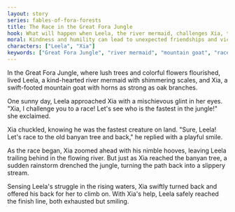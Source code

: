 ```yaml
---
layout: story
series: fables-of-fora-forests
title: The Race in the Great Fora Jungle
hook: What will happen when Leela, the river mermaid, challenges Xia, the mountain goat, to a race?
moral: Kindness and humility can lead to unexpected friendships and victories.
characters: ["Leela", "Xia"]
keywords: ["Great Fora Jungle", "river mermaid", "mountain goat", "race", "friendship", "kindness", "humility", "victory", "unexpected", "challenge"]
---
```


In the Great Fora Jungle, where lush trees and colorful flowers flourished, lived Leela, a kind-hearted river mermaid with shimmering scales, and Xia, a swift-footed mountain goat with horns as strong as oak branches.

One sunny day, Leela approached Xia with a mischievous glint in her eyes. "Xia, I challenge you to a race! Let's see who is the fastest in the jungle!" she exclaimed.

Xia chuckled, knowing he was the fastest creature on land. "Sure, Leela! Let's race to the old banyan tree and back," he replied with a playful smile.

As the race began, Xia zoomed ahead with his nimble hooves, leaving Leela trailing behind in the flowing river. But just as Xia reached the banyan tree, a sudden rainstorm drenched the jungle, turning the path back into a slippery stream.

Sensing Leela's struggle in the rising waters, Xia swiftly turned back and offered his back for her to climb on. With Xia's help, Leela safely reached the finish line, both exhausted but smiling.
